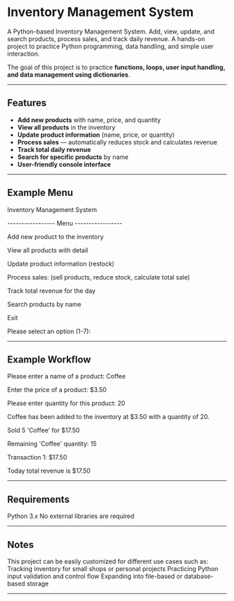 # Inventory Management System

A Python-based Inventory Management System. Add, view, update, and search products, process sales, and track daily revenue. A hands-on project to practice Python programming, data handling, and simple user interaction.

The goal of this project is to practice **functions, loops, user input handling, and data management using dictionaries**.

---

## Features

- **Add new products** with name, price, and quantity  
- **View all products** in the inventory  
- **Update product information** (name, price, or quantity)  
- **Process sales** — automatically reduces stock and calculates revenue  
- **Track total daily revenue**  
- **Search for specific products** by name  
- **User-friendly console interface**

---

## Example Menu

Inventory Management System

-----------------   Menu   -----------------

Add new product to the inventory

View all products with detail

Update product information (restock)

Process sales:
(sell products, reduce stock, calculate total sale)

Track total revenue for the day

Search products by name

Exit

Please select an option (1-7):

---

## Example Workflow

Please enter a name of a product: Coffee

Enter the price of a product: $3.50

Please enter quantity for this product: 20

Coffee has been added to the inventory at $3.50 with a quantity of 20.

Sold 5 'Coffee' for $17.50

Remaining 'Coffee' quantity: 15

Transaction 1: $17.50

Today total revenue is $17.50

---

## Requirements

Python 3.x
No external libraries are required

---

## Notes
This project can be easily customized for different use cases such as:
Tracking inventory for small shops or personal projects
Practicing Python input validation and control flow
Expanding into file-based or database-based storage

---

